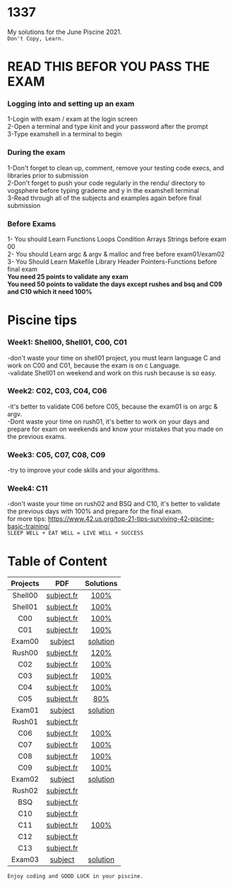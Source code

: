 # 1337
 My solutions for the June Piscine 2021. <br />
 `Don't Copy, Learn.`
# READ THIS BEFOR YOU PASS THE EXAM <br/>
### **Logging into and setting up an exam** <br/>
1-Login with exam / exam at the login screen <br/>
2-Open a terminal and type kinit <username> and your password after the prompt <br />
3-Type examshell in a terminal to begin <br /> 
### **During the exam** <br />
1-Don't forget to clean up, comment, remove your testing code execs, and libraries prior to submission <br />
2-Don't forget to push your code regularly in the rendu/<test question> directory to vogsphere before typing grademe and y in the examshell terminal <br />
3-Read through all of the subjects and examples again before final submission <br />
### **Before Exams** <br />
1- You should Learn Functions Loops Condition Arrays  Strings before exam 00 <br />
2- You should Learn argc & argv & malloc and free before exam01/exam02 <br />
3- You Should Learn Makefile Library Header Pointers-Functions before final exam <br />
**You need 25 points to validate any exam** <br />
**You need 50 points to validate the days except rushes and bsq and C09 and C10 which it need 100%** 
# Piscine tips <br />
### **Week1:** Shell00, Shell01, C00, C01 <br />
-don't waste your time on shell01 project, you must learn language C and work on C00 and C01, because the exam is on c Language. <br />
-validate Shell01 on weekend and work on this rush because is so easy. <br />
### **Week2:** C02, C03, C04, C06 <br />
-it's better to validate C06 before C05, because the exam01 is on argc & argv. <br />
-Dont waste your time on rush01, it's better to work on your days and prepare for exam on weekends and know your mistakes that you made on the previous exams. <br />
### **Week3:** C05, C07, C08, C09 <br />
-try to improve your code skills and your algorithms. <br />
### **Week4:** C11 <br />
-don't waste your time on rush02 and BSQ and C10, it's better to validate the previous days with 100% and prepare for the final exam. <br />
for more tips: https://www.42.us.org/top-21-tips-surviving-42-piscine-basic-training/ <br />
`SLEEP WELL + EAT WELL = LIVE WELL + SUCCESS` <br />
 # Table of Content
| Projects      | PDF          | Solutions  |
| :--------------:|:------------:  | :----------:|
| Shell00 | [subject.fr](./subjects/Shell00.pdf)|[100%](./Shell00) |
| Shell01 | [subject.fr](./subjects/Shell01.pdf)    | [100%](./Shell01)  |
| C00 | [subject.fr](./subjects/C00.pdf)  |[100%](./C00) | 
| C01 | [subject.fr](./subjects/c01.pdf)  |[100%](./C01) | 
| Exam00 | [subject](./EXAM00/exam00.txt)  |[solution](./EXAM00) | 
| Rush00 | [subject.fr](./subjects/Rush00.pdf)  |[120%](./Rush00) | 
| C02 | [subject.fr](./subjects/c02.pdf)  |[100%](./C02) | 
| C03 | [subject.fr](./subjects/c03.pdf)  | [100%](./C03) | 
| C04 | [subject.fr](./subjects/C04.pdf)  | [100%](./C04)| 
| C05 | [subject.fr](./subjects/C05.pdf)   | [80%](./C05)| 
| Exam01 | [subject](./EXAM01/EXAM01.txt)  |[solution](./EXAM01) | 
| Rush01 | [subject.fr](./subjects/rush01.pdf)  | | 
| C06 | [subject.fr](./subjects/C06.pdf)   |[100%](./C06) | 
| C07 | [subject.fr](./subjects/C07.pdf)  | [100%](./C07)| 
| C08 | [subject.fr](./subjects/c08.pdf)  |[100%](./C08) |
| C09 | [subject.fr](./subjects/c09.pdf)  | [100%](./C09)| 
| Exam02 | [subject](./EXAM02/exam02.txt)  |[solution](./EXAM02) | 
| Rush02 |  [subject.fr](./subjects/rush02.pdf) | | 
| BSQ | [subject.fr](./subjects/bsq.pdf)  | | 
| C10 | [subject.fr](./subjects/c10.pdf)  | | 
| C11 | [subject.fr](./subjects/c11.pdf)  |[100%](./C11) | 
| C12 | [subject.fr](./subjects/C12.pdf)  | | 
| C13 | [subject.fr](./subjects/c13.pdf)  | | 
| Exam03 | [subject](./EXAM03/EXAM.txt)  | [solution](./EXAM03)| 
 
`Enjoy coding and GOOD LUCK in your piscine.`
